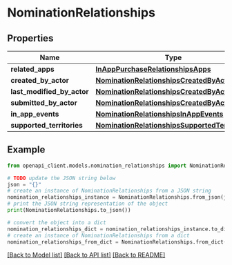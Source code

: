 # NominationRelationships


## Properties

Name | Type | Description | Notes
------------ | ------------- | ------------- | -------------
**related_apps** | [**InAppPurchaseRelationshipsApps**](InAppPurchaseRelationshipsApps.md) |  | [optional] 
**created_by_actor** | [**NominationRelationshipsCreatedByActor**](NominationRelationshipsCreatedByActor.md) |  | [optional] 
**last_modified_by_actor** | [**NominationRelationshipsCreatedByActor**](NominationRelationshipsCreatedByActor.md) |  | [optional] 
**submitted_by_actor** | [**NominationRelationshipsCreatedByActor**](NominationRelationshipsCreatedByActor.md) |  | [optional] 
**in_app_events** | [**NominationRelationshipsInAppEvents**](NominationRelationshipsInAppEvents.md) |  | [optional] 
**supported_territories** | [**NominationRelationshipsSupportedTerritories**](NominationRelationshipsSupportedTerritories.md) |  | [optional] 

## Example

```python
from openapi_client.models.nomination_relationships import NominationRelationships

# TODO update the JSON string below
json = "{}"
# create an instance of NominationRelationships from a JSON string
nomination_relationships_instance = NominationRelationships.from_json(json)
# print the JSON string representation of the object
print(NominationRelationships.to_json())

# convert the object into a dict
nomination_relationships_dict = nomination_relationships_instance.to_dict()
# create an instance of NominationRelationships from a dict
nomination_relationships_from_dict = NominationRelationships.from_dict(nomination_relationships_dict)
```
[[Back to Model list]](../README.md#documentation-for-models) [[Back to API list]](../README.md#documentation-for-api-endpoints) [[Back to README]](../README.md)


